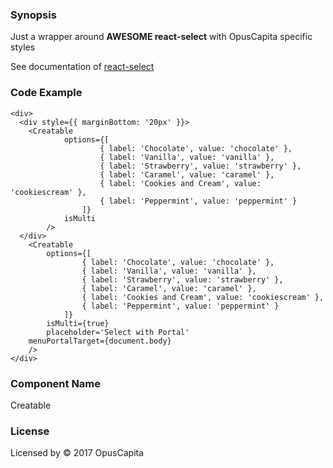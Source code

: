 ### Synopsis

Just a wrapper around **AWESOME react-select** with OpusCapita specific styles

See documentation of [react-select](https://github.com/JedWatson/react-select)

### Code Example

```
<div>
  <div style={{ marginBottom: '20px' }}>
    <Creatable
			options={[
					{ label: 'Chocolate', value: 'chocolate' },
					{ label: 'Vanilla', value: 'vanilla' },
					{ label: 'Strawberry', value: 'strawberry' },
					{ label: 'Caramel', value: 'caramel' },
					{ label: 'Cookies and Cream', value: 'cookiescream' },
					{ label: 'Peppermint', value: 'peppermint' }
				]}
			isMulti
		/>
  </div>
	<Creatable
		options={[
				{ label: 'Chocolate', value: 'chocolate' },
				{ label: 'Vanilla', value: 'vanilla' },
				{ label: 'Strawberry', value: 'strawberry' },
				{ label: 'Caramel', value: 'caramel' },
				{ label: 'Cookies and Cream', value: 'cookiescream' },
				{ label: 'Peppermint', value: 'peppermint' }
			]}
		isMulti={true}
		placeholder='Select with Portal'
    menuPortalTarget={document.body}
	/>
</div>
```

### Component Name

Creatable

### License

Licensed by © 2017 OpusCapita

